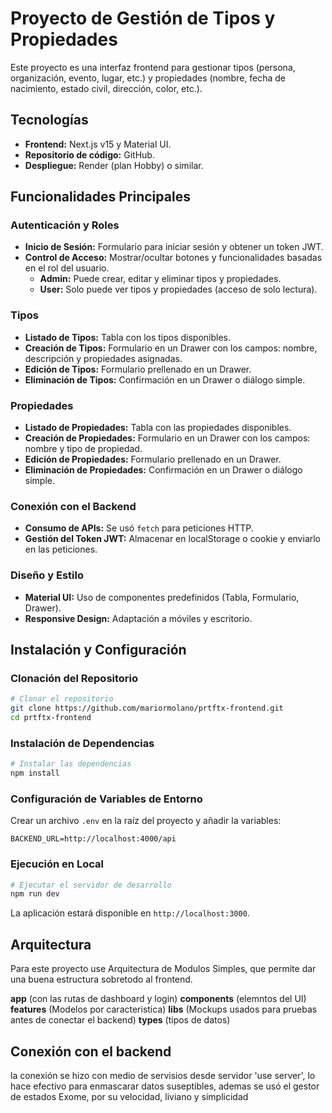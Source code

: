 # Proyecto de Gestión de Tipos y Propiedades

Este proyecto es una interfaz frontend para gestionar tipos (persona, organización, evento, lugar, etc.) y propiedades (nombre, fecha de nacimiento, estado civil, dirección, color, etc.).

## Tecnologías
- **Frontend:** Next.js v15 y Material UI.
- **Repositorio de código:** GitHub.
- **Despliegue:** Render (plan Hobby) o similar.

## Funcionalidades Principales
### Autenticación y Roles
- **Inicio de Sesión:** Formulario para iniciar sesión y obtener un token JWT.
- **Control de Acceso:** Mostrar/ocultar botones y funcionalidades basadas en el rol del usuario.
  - **Admin:** Puede crear, editar y eliminar tipos y propiedades.
  - **User:** Solo puede ver tipos y propiedades (acceso de solo lectura).

### Tipos
- **Listado de Tipos:** Tabla con los tipos disponibles.
- **Creación de Tipos:** Formulario en un Drawer con los campos: nombre, descripción y propiedades asignadas.
- **Edición de Tipos:** Formulario prellenado en un Drawer.
- **Eliminación de Tipos:** Confirmación en un Drawer o diálogo simple.

### Propiedades
- **Listado de Propiedades:** Tabla con las propiedades disponibles.
- **Creación de Propiedades:** Formulario en un Drawer con los campos: nombre y tipo de propiedad.
- **Edición de Propiedades:** Formulario prellenado en un Drawer.
- **Eliminación de Propiedades:** Confirmación en un Drawer o diálogo simple.

### Conexión con el Backend
- **Consumo de APIs:** Se usó `fetch` para peticiones HTTP.
- **Gestión del Token JWT:** Almacenar en localStorage o cookie y enviarlo en las peticiones.

### Diseño y Estilo
- **Material UI:** Uso de componentes predefinidos (Tabla, Formulario, Drawer).
- **Responsive Design:** Adaptación a móviles y escritorio.

## Instalación y Configuración
### Clonación del Repositorio
```sh
# Clonar el repositorio
git clone https://github.com/mariormolano/prtftx-frontend.git
cd prtftx-frontend
```

### Instalación de Dependencias
```sh
# Instalar las dependencias
npm install
```

### Configuración de Variables de Entorno
Crear un archivo `.env` en la raíz del proyecto y añadir la variables:
```env
BACKEND_URL=http://localhost:4000/api
```

### Ejecución en Local
```sh
# Ejecutar el servidor de desarrollo
npm run dev
```
La aplicación estará disponible en `http://localhost:3000`.


## Arquitectura

Para este proyecto use Arquitectura de Modulos Simples, que permite dar una buena estructura sobretodo al frontend.

**app** (con las rutas de dashboard y login)
**components**  (elemntos del UI)
**features** (Modelos por caracteristica)
**libs** (Mockups usados para pruebas antes de conectar el backend)
**types** (tipos de datos)

## Conexión con el backend

la conexión se hizo con medio de servisios desde servidor 'use server', lo hace efectivo para enmascarar datos suseptibles, ademas se usó el gestor de estados Exome, por su velocidad, liviano y simplicidad

